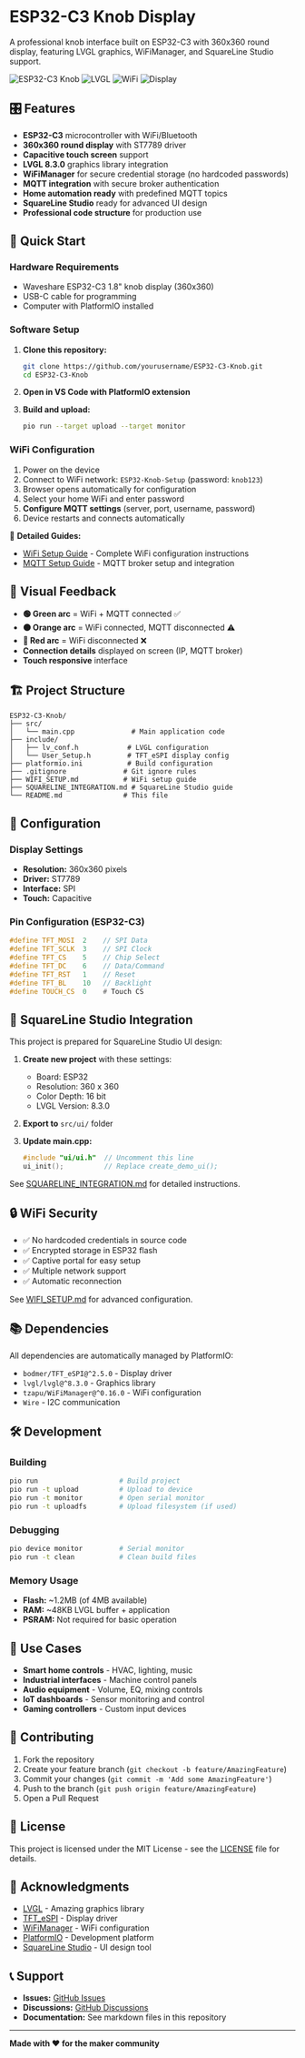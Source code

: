 # ESP32-C3 Knob Display

A professional knob interface built on ESP32-C3 with 360x360 round display, featuring LVGL graphics, WiFiManager, and SquareLine Studio support.

![ESP32-C3 Knob](https://img.shields.io/badge/Platform-ESP32--C3-blue)
![LVGL](https://img.shields.io/badge/Graphics-LVGL%208.3.0-green)
![WiFi](https://img.shields.io/badge/WiFi-Manager-orange)
![Display](https://img.shields.io/badge/Display-360x360-purple)

## 🎛️ Features

- **ESP32-C3** microcontroller with WiFi/Bluetooth
- **360x360 round display** with ST7789 driver
- **Capacitive touch screen** support
- **LVGL 8.3.0** graphics library integration
- **WiFiManager** for secure credential storage (no hardcoded passwords)
- **MQTT integration** with secure broker authentication
- **Home automation ready** with predefined MQTT topics
- **SquareLine Studio** ready for advanced UI design
- **Professional code structure** for production use

## 🚀 Quick Start

### Hardware Requirements
- Waveshare ESP32-C3 1.8" knob display (360x360)
- USB-C cable for programming
- Computer with PlatformIO installed

### Software Setup
1. **Clone this repository:**
   ```bash
   git clone https://github.com/yourusername/ESP32-C3-Knob.git
   cd ESP32-C3-Knob
   ```

2. **Open in VS Code with PlatformIO extension**

3. **Build and upload:**
   ```bash
   pio run --target upload --target monitor
   ```

### WiFi Configuration
1. Power on the device
2. Connect to WiFi network: `ESP32-Knob-Setup` (password: `knob123`)
3. Browser opens automatically for configuration
4. Select your home WiFi and enter password
5. **Configure MQTT settings** (server, port, username, password)
6. Device restarts and connects automatically

📖 **Detailed Guides:**
- [WiFi Setup Guide](WIFI_SETUP.md) - Complete WiFi configuration instructions
- [MQTT Setup Guide](MQTT_SETUP.md) - MQTT broker setup and integration

## 📱 Visual Feedback

- **🟢 Green arc** = WiFi + MQTT connected ✅  
- **🟠 Orange arc** = WiFi connected, MQTT disconnected ⚠️
- **🔴 Red arc** = WiFi disconnected ❌  
- **Connection details** displayed on screen (IP, MQTT broker)
- **Touch responsive** interface

## 🏗️ Project Structure

```
ESP32-C3-Knob/
├── src/
│   └── main.cpp              # Main application code
├── include/
│   ├── lv_conf.h            # LVGL configuration
│   └── User_Setup.h         # TFT_eSPI display config
├── platformio.ini           # Build configuration
├── .gitignore              # Git ignore rules
├── WIFI_SETUP.md           # WiFi setup guide
├── SQUARELINE_INTEGRATION.md # SquareLine Studio guide
└── README.md               # This file
```

## 🔧 Configuration

### Display Settings
- **Resolution:** 360x360 pixels
- **Driver:** ST7789
- **Interface:** SPI
- **Touch:** Capacitive

### Pin Configuration (ESP32-C3)
```cpp
#define TFT_MOSI  2    // SPI Data
#define TFT_SCLK  3    // SPI Clock  
#define TFT_CS    5    // Chip Select
#define TFT_DC    6    // Data/Command
#define TFT_RST   1    // Reset
#define TFT_BL    10   // Backlight
#define TOUCH_CS  0    # Touch CS
```

## 🎨 SquareLine Studio Integration

This project is prepared for SquareLine Studio UI design:

1. **Create new project** with these settings:
   - Board: ESP32
   - Resolution: 360 x 360
   - Color Depth: 16 bit
   - LVGL Version: 8.3.0

2. **Export to** `src/ui/` folder

3. **Update main.cpp:**
   ```cpp
   #include "ui/ui.h"  // Uncomment this line
   ui_init();          // Replace create_demo_ui();
   ```

See [SQUARELINE_INTEGRATION.md](SQUARELINE_INTEGRATION.md) for detailed instructions.

## 🔒 WiFi Security

- ✅ No hardcoded credentials in source code
- ✅ Encrypted storage in ESP32 flash
- ✅ Captive portal for easy setup
- ✅ Multiple network support
- ✅ Automatic reconnection

See [WIFI_SETUP.md](WIFI_SETUP.md) for advanced configuration.

## 📚 Dependencies

All dependencies are automatically managed by PlatformIO:

- `bodmer/TFT_eSPI@^2.5.0` - Display driver
- `lvgl/lvgl@^8.3.0` - Graphics library  
- `tzapu/WiFiManager@^0.16.0` - WiFi configuration
- `Wire` - I2C communication

## 🛠️ Development

### Building
```bash
pio run                    # Build project
pio run -t upload          # Upload to device
pio run -t monitor         # Open serial monitor
pio run -t uploadfs        # Upload filesystem (if used)
```

### Debugging
```bash
pio device monitor         # Serial monitor
pio run -t clean           # Clean build files
```

### Memory Usage
- **Flash:** ~1.2MB (of 4MB available)
- **RAM:** ~48KB LVGL buffer + application
- **PSRAM:** Not required for basic operation

## 🎯 Use Cases

- **Smart home controls** - HVAC, lighting, music
- **Industrial interfaces** - Machine control panels
- **Audio equipment** - Volume, EQ, mixing controls  
- **IoT dashboards** - Sensor monitoring and control
- **Gaming controllers** - Custom input devices

## 🤝 Contributing

1. Fork the repository
2. Create your feature branch (`git checkout -b feature/AmazingFeature`)
3. Commit your changes (`git commit -m 'Add some AmazingFeature'`)
4. Push to the branch (`git push origin feature/AmazingFeature`)
5. Open a Pull Request

## 📄 License

This project is licensed under the MIT License - see the [LICENSE](LICENSE) file for details.

## 🙏 Acknowledgments

- [LVGL](https://lvgl.io/) - Amazing graphics library
- [TFT_eSPI](https://github.com/Bodmer/TFT_eSPI) - Display driver
- [WiFiManager](https://github.com/tzapu/WiFiManager) - WiFi configuration
- [PlatformIO](https://platformio.org/) - Development platform
- [SquareLine Studio](https://squareline.io/) - UI design tool

## 📞 Support

- **Issues:** [GitHub Issues](https://github.com/yourusername/ESP32-C3-Knob/issues)
- **Discussions:** [GitHub Discussions](https://github.com/yourusername/ESP32-C3-Knob/discussions)
- **Documentation:** See markdown files in this repository

---

**Made with ❤️ for the maker community**
